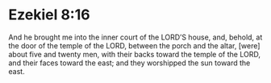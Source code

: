 # Ezekiel 8:16

And he brought me into the inner court of the LORD’S house, and, behold, at the door of the temple of the LORD, between the porch and the altar, [were] about five and twenty men, with their backs toward the temple of the LORD, and their faces toward the east; and they worshipped the sun toward the east.